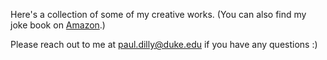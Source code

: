 Here's a collection of some of my creative works. (You can also find my joke book on [Amazon](https://www.amazon.com/Jokes-Puns-Other-Silly-Things/dp/B0CNMYJK1T).)

Please reach out to me at paul.dilly@duke.edu if you have any questions :)

